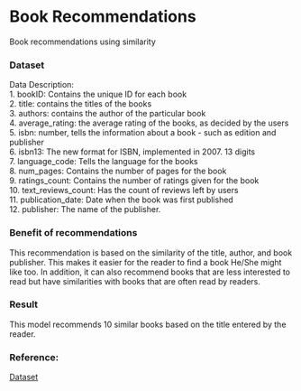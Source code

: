 <h1>Book Recommendations</h1>
Book recommendations using similarity

<h3>Dataset</h3>
Data Description:<br>
1. bookID: Contains the unique ID for each book <br>
2. title: contains the titles of the books <br>
3. authors: contains the author of the particular book <br>
4. average_rating: the average rating of the books, as decided by the users <br>
5. isbn: number, tells the information about a book - such as edition and publisher <br>
6. isbn13: The new format for ISBN, implemented in 2007. 13 digits <br>
7. language_code: Tells the language for the books <br>
8. num_pages: Contains the number of pages for the book <br>
9. ratings_count: Contains the number of ratings given for the book <br>
10. text_reviews_count: Has the count of reviews left by users <br>
11. publication_date: Date when the book was first published <br>
12. publisher: The name of the publisher.</ul>

<h3>Benefit of recommendations</h3>
This recommendation is based on the similarity of the title, author, and book publisher. This makes it easier for the reader to find a book He/She might like too.
In addition, it can also recommend books that are less interested to read but have similarities with books that are often read by readers.

<h3>Result</h3>
This model recommends 10 similar books based on the title entered by the reader.
<h3>Reference:</h3>
<a href="https://www.kaggle.com/jealousleopard/goodreadsbooks"> Dataset </a>
